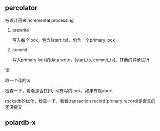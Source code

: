 ## percolator

被设计用来incremental processing

1. prewrite

   写入每个lock，包含[start_ts]，包含一个primary lock

2. commit

   写入primary lock的data write，[start_ts, commit_ts]。其他的异步进行

读

取一个读的ts

检查一下，看看是否在[0, ts]有写的lock，如果有就abort



rocksdb的优化，检查一下，看看transaction record(primary record)是否真的还没提交

## polardb-x

